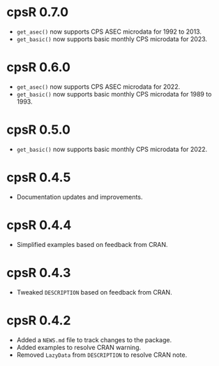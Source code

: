# cpsR 0.7.0

* `get_asec()` now supports CPS ASEC microdata for 1992 to 2013.
* `get_basic()` now supports basic monthly CPS microdata for 2023.

# cpsR 0.6.0

* `get_asec()` now supports CPS ASEC microdata for 2022.
* `get_basic()` now supports basic monthly CPS microdata for 1989 to 1993.

# cpsR 0.5.0

* `get_basic()` now supports basic monthly CPS microdata for 2022.

# cpsR 0.4.5

* Documentation updates and improvements.

# cpsR 0.4.4

* Simplified examples based on feedback from CRAN.

# cpsR 0.4.3

* Tweaked `DESCRIPTION` based on feedback from CRAN.

# cpsR 0.4.2

* Added a `NEWS.md` file to track changes to the package.
* Added examples to resolve CRAN warning.
* Removed `LazyData` from `DESCRIPTION` to resolve CRAN note.
